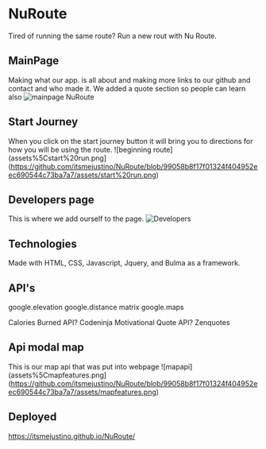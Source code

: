 # NuRoute

Tired of running the same route? Run a new rout with Nu Route.

## MainPage

Making what our app. is all about and making more links to our github and contact and who made it.
We added a quote section so people can learn also
![mainpage NuRoute](https://github.com/itsmejustino/NuRoute/blob/99058b8f17f01324f404952eec690544c73ba7a7/assets/Nuroute%20homepage.png)

## Start Journey

When you click on the start journey button it will bring you to directions for
how you will be using the route.
![beginning route](assets%5Cstart%20run.png](https://github.com/itsmejustino/NuRoute/blob/99058b8f17f01324f404952eec690544c73ba7a7/assets/start%20run.png)

## Developers page

This is where we add ourself to the page.
![Developers](https://github.com/itsmejustino/NuRoute/blob/99058b8f17f01324f404952eec690544c73ba7a7/assets/developers.png)

## Technologies

Made with HTML, CSS, Javascript, Jquery, and Bulma as a framework.

## API's

google.elevation
google.distance matrix
google.maps

Calories Burned API? Codeninja
Motivational Quote API? Zenquotes

## Api modal map

This is our map api that was put into webpage
![mapapi](assets%5Cmapfeatures.png](https://github.com/itsmejustino/NuRoute/blob/99058b8f17f01324f404952eec690544c73ba7a7/assets/mapfeatures.png)

## Deployed

<https://itsmejustino.github.io/NuRoute/>
